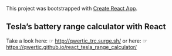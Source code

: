 This project was bootstrapped with [Create React App](https://github.com/facebook/create-react-app).

## Tesla’s battery range calculator with React

Take a look here: ☞ http://qwertic_trc.surge.sh/ 
or here: ☞ https://qwertic.github.io/react_tesla_range_calculator/
